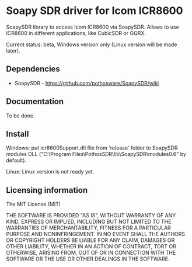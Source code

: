 # Soapy SDR driver for Icom ICR8600

SoapySDR library to access Icom ICR8600 via SoapySDR. Allows to use ICR8600 in different applications, like CubicSDR or GQRX.

Current status: beta, Windows version only (Linux version will be made later).

## Dependencies

* SoapySDR - https://github.com/pothosware/SoapySDR/wiki

## Documentation

To be done.

## Install

Windows: put icr8600Support.dll file from 'release' folder to SoapySDR modules DLL ("C:\Program Files\PothosSDR\lib\SoapySDR\modules0.6" by default).

Linux: Linux version is not ready yet. 

## Licensing information

The MIT License (MIT)

THE SOFTWARE IS PROVIDED "AS IS", WITHOUT WARRANTY OF ANY KIND, EXPRESS OR
IMPLIED, INCLUDING BUT NOT LIMITED TO THE WARRANTIES OF MERCHANTABILITY,
FITNESS FOR A PARTICULAR PURPOSE AND NONINFRINGEMENT. IN NO EVENT SHALL THE
AUTHORS OR COPYRIGHT HOLDERS BE LIABLE FOR ANY CLAIM, DAMAGES OR OTHER
LIABILITY, WHETHER IN AN ACTION OF CONTRACT, TORT OR OTHERWISE, ARISING FROM,
OUT OF OR IN CONNECTION WITH THE SOFTWARE OR THE USE OR OTHER DEALINGS IN
THE SOFTWARE.
